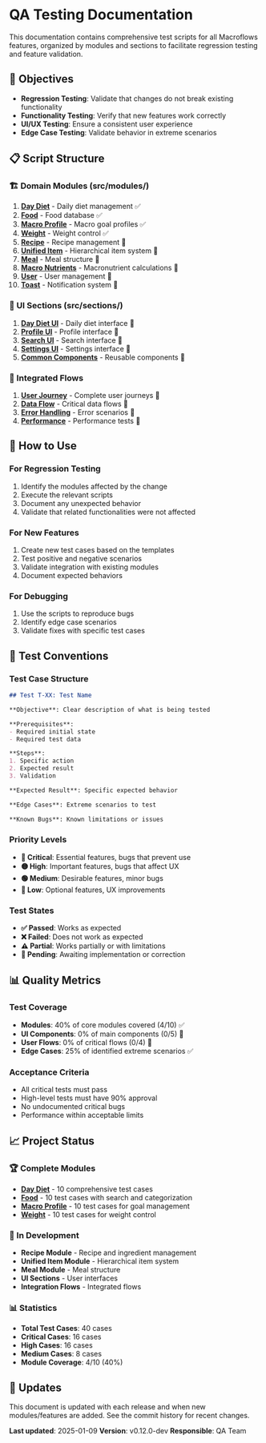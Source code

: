 # QA Testing Documentation

This documentation contains comprehensive test scripts for all Macroflows features, organized by modules and sections to facilitate regression testing and feature validation.

## 🎯 Objectives

- **Regression Testing**: Validate that changes do not break existing functionality
- **Functionality Testing**: Verify that new features work correctly
- **UI/UX Testing**: Ensure a consistent user experience
- **Edge Case Testing**: Validate behavior in extreme scenarios

## 📋 Script Structure

### 🏗️ Domain Modules (src/modules/)

1. **[Day Diet](./modules/day-diet.md)** - Daily diet management ✅
2. **[Food](./modules/food.md)** - Food database ✅
3. **[Macro Profile](./modules/macro-profile.md)** - Macro goal profiles ✅
4. **[Weight](./modules/weight.md)** - Weight control ✅
5. **[Recipe](./modules/recipe.md)** - Recipe management 🔄
6. **[Unified Item](./modules/unified-item.md)** - Hierarchical item system 🔄
7. **[Meal](./modules/meal.md)** - Meal structure 🔄
8. **[Macro Nutrients](./modules/macro-nutrients.md)** - Macronutrient calculations 🔄
9. **[User](./modules/user.md)** - User management 🔄
10. **[Toast](./modules/toast.md)** - Notification system 🔄

### 🎨 UI Sections (src/sections/)

1. **[Day Diet UI](./sections/day-diet-ui.md)** - Daily diet interface 🔄
2. **[Profile UI](./sections/profile-ui.md)** - Profile interface 🔄
3. **[Search UI](./sections/search-ui.md)** - Search interface 🔄
4. **[Settings UI](./sections/settings-ui.md)** - Settings interface 🔄
5. **[Common Components](./sections/common-components.md)** - Reusable components 🔄

### 🔄 Integrated Flows

1. **[User Journey](./flows/user-journey.md)** - Complete user journeys 🔄
2. **[Data Flow](./flows/data-flow.md)** - Critical data flows 🔄
3. **[Error Handling](./flows/error-handling.md)** - Error scenarios 🔄
4. **[Performance](./flows/performance.md)** - Performance tests 🔄

## 🚀 How to Use

### For Regression Testing
1. Identify the modules affected by the change
2. Execute the relevant scripts
3. Document any unexpected behavior
4. Validate that related functionalities were not affected

### For New Features
1. Create new test cases based on the templates
2. Test positive and negative scenarios
3. Validate integration with existing modules
4. Document expected behaviors

### For Debugging
1. Use the scripts to reproduce bugs
2. Identify edge case scenarios
3. Validate fixes with specific test cases

## 🧪 Test Conventions

### Test Case Structure
```markdown
## Test T-XX: Test Name

**Objective**: Clear description of what is being tested

**Prerequisites**:
- Required initial state
- Required test data

**Steps**:
1. Specific action
2. Expected result
3. Validation

**Expected Result**: Specific expected behavior

**Edge Cases**: Extreme scenarios to test

**Known Bugs**: Known limitations or issues
```

### Priority Levels
- **🔴 Critical**: Essential features, bugs that prevent use
- **🟡 High**: Important features, bugs that affect UX
- **🟢 Medium**: Desirable features, minor bugs
- **🔵 Low**: Optional features, UX improvements

### Test States
- **✅ Passed**: Works as expected
- **❌ Failed**: Does not work as expected
- **⚠️ Partial**: Works partially or with limitations
- **🔄 Pending**: Awaiting implementation or correction

## 📊 Quality Metrics

### Test Coverage
- **Modules**: 40% of core modules covered (4/10) ✅
- **UI Components**: 0% of main components (0/5) 🔄
- **User Flows**: 0% of critical flows (0/4) 🔄
- **Edge Cases**: 25% of identified extreme scenarios ✅

### Acceptance Criteria
- All critical tests must pass
- High-level tests must have 90% approval
- No undocumented critical bugs
- Performance within acceptable limits

## 📈 Project Status

### 🏆 Complete Modules
- **[Day Diet](./modules/day-diet.md)** - 10 comprehensive test cases
- **[Food](./modules/food.md)** - 10 test cases with search and categorization
- **[Macro Profile](./modules/macro-profile.md)** - 10 test cases for goal management
- **[Weight](./modules/weight.md)** - 10 test cases for weight control

### 🔄 In Development
- **Recipe Module** - Recipe and ingredient management
- **Unified Item Module** - Hierarchical item system
- **Meal Module** - Meal structure
- **UI Sections** - User interfaces
- **Integration Flows** - Integrated flows

### 📊 Statistics
- **Total Test Cases**: 40 cases
- **Critical Cases**: 16 cases
- **High Cases**: 16 cases
- **Medium Cases**: 8 cases
- **Module Coverage**: 4/10 (40%)

## 🔄 Updates

This document is updated with each release and when new modules/features are added. See the commit history for recent changes.

**Last updated**: 2025-01-09
**Version**: v0.12.0-dev
**Responsible**: QA Team
